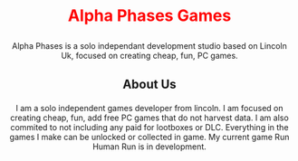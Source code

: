 #  <p align=center> <span style="color:red"> Alpha Phases Games </span>

<p align=center> Alpha Phases is a solo independant development studio based on Lincoln Uk, focused on creating cheap, fun, PC games. 
  
  
  
 ## <p align=center> About Us
  <p align=center> I am a solo independent games developer from lincoln. I am focused on creating cheap, fun, add free PC games that do not harvest data. I am also commited to not including any paid for lootboxes or DLC. Everything in the games I make can be unlocked or collected in game. My current game Run Human Run is in development.
